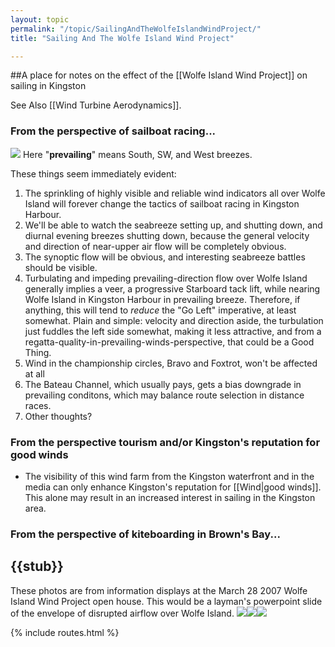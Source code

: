 ```yaml
---
layout: topic
permalink: "/topic/SailingAndTheWolfeIslandWindProject/"
title: "Sailing And The Wolfe Island Wind Project"

---
```


##A place for notes on the effect of the [[Wolfe Island Wind Project]] on sailing in Kingston

  See Also [[Wind Turbine Aerodynamics]].

<h3>From the perspective of sailboat racing...</h3>
<img src="http://K7Waterfront.org/Images/WolfeIslandWindProjectKingstonWindRose.jpg" class="image1px floatright">
Here "<strong>prevailing</strong>" means South, SW, and West breezes.

These things seem immediately evident:

<ol>
<li> The sprinkling of highly visible and reliable wind indicators all over Wolfe Island will forever change the tactics of sailboat racing in Kingston Harbour.

<li> We'll be able to watch the seabreeze setting up, and shutting down, and diurnal evening breezes shutting down, because the general velocity and direction of near-upper air flow will be completely obvious.

<li> The synoptic flow will be obvious, and interesting seabreeze battles should be visible.

<li> Turbulating and impeding prevailing-direction flow over Wolfe Island generally implies a veer, a progressive Starboard tack lift, while nearing Wolfe Island in Kingston Harbour in prevailing breeze.  Therefore, if anything, this will tend to <i>reduce</i> the "Go Left" imperative, at least somewhat.  Plain and simple: velocity and direction aside, the turbulation just fuddles the left side somewhat, making it less attractive, and from a regatta-quality-in-prevailing-winds-perspective, that could be a Good Thing.

<li>Wind in the championship circles, Bravo and Foxtrot, won't be affected at all

<li>The Bateau Channel, which usually pays, gets a bias downgrade in prevailing conditons, which may balance route selection in distance races.

<li> Other thoughts?

</ol>

<h3>From the perspective tourism and/or Kingston's reputation for good winds</h3>

<ul>
<li>The visibility of this wind farm from the Kingston waterfront and in the media can only enhance Kingston's reputation for [[Wind|good winds]].  This alone may result in an increased interest in sailing in the Kingston area.</li>
</ul>

<h3>From the perspective of kiteboarding in Brown's Bay...</h3>



{{stub}}
----
These photos are from information displays at the March 28 2007 Wolfe Island Wind Project open house.  This would be a layman's powerpoint slide of the envelope of disrupted airflow over Wolfe Island.
<img src="http://K7Waterfront.org/Images/WolfeIslandWindProjectWindRace01.jpg" class="image1px"><img src="http://K7Waterfront.org/Images/WolfeIslandWindProjectWindRace02.jpg" class="image1px"><img src="http://K7Waterfront.org/Images/WolfeIslandWindProjectKingstonWindLegend.jpg" class="image1px">

{% include routes.html %}
